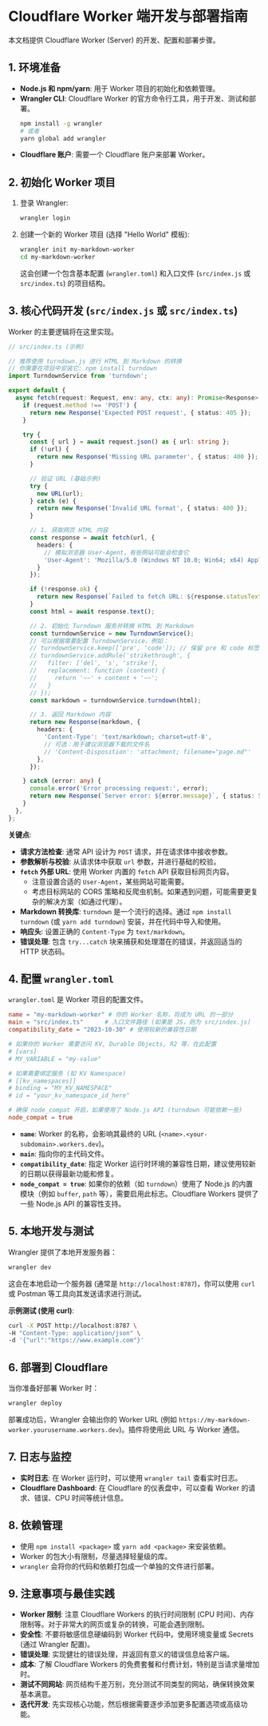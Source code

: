 # Cloudflare Worker 端开发与部署指南

本文档提供 Cloudflare Worker (Server) 的开发、配置和部署步骤。

## 1. 环境准备

*   **Node.js 和 npm/yarn**: 用于 Worker 项目的初始化和依赖管理。
*   **Wrangler CLI**: Cloudflare Worker 的官方命令行工具，用于开发、测试和部署。
    ```bash
    npm install -g wrangler
    # 或者
    yarn global add wrangler
    ```
*   **Cloudflare 账户**: 需要一个 Cloudflare 账户来部署 Worker。

## 2. 初始化 Worker 项目

1.  登录 Wrangler:
    ```bash
    wrangler login
    ```
2.  创建一个新的 Worker 项目 (选择 "Hello World" 模板):
    ```bash
    wrangler init my-markdown-worker
    cd my-markdown-worker
    ```
    这会创建一个包含基本配置 (`wrangler.toml`) 和入口文件 (`src/index.js` 或 `src/index.ts`) 的项目结构。

## 3. 核心代码开发 (`src/index.js` 或 `src/index.ts`)

Worker 的主要逻辑将在这里实现。

```typescript
// src/index.ts (示例)

// 推荐使用 turndown.js 进行 HTML 到 Markdown 的转换
// 你需要在项目中安装它: npm install turndown
import TurndownService from 'turndown';

export default {
  async fetch(request: Request, env: any, ctx: any): Promise<Response> {
    if (request.method !== 'POST') {
      return new Response('Expected POST request', { status: 405 });
    }

    try {
      const { url } = await request.json() as { url: string };
      if (!url) {
        return new Response('Missing URL parameter', { status: 400 });
      }

      // 验证 URL (基础示例)
      try {
        new URL(url);
      } catch (e) {
        return new Response('Invalid URL format', { status: 400 });
      }

      // 1. 获取网页 HTML 内容
      const response = await fetch(url, {
        headers: {
          // 模拟浏览器 User-Agent，有些网站可能会检查它
          'User-Agent': 'Mozilla/5.0 (Windows NT 10.0; Win64; x64) AppleWebKit/537.36 (KHTML, like Gecko) Chrome/91.0.4472.124 Safari/537.36'
        }
      });

      if (!response.ok) {
        return new Response(`Failed to fetch URL: ${response.statusText}`, { status: response.status });
      }
      const html = await response.text();

      // 2. 初始化 Turndown 服务并转换 HTML 到 Markdown
      const turndownService = new TurndownService();
      // 可以根据需要配置 TurndownService，例如：
      // turndownService.keep(['pre', 'code']); // 保留 pre 和 code 标签
      // turndownService.addRule('strikethrough', {
      //   filter: ['del', 's', 'strike'],
      //   replacement: function (content) {
      //     return '~~' + content + '~~';
      //   }
      // });
      const markdown = turndownService.turndown(html);

      // 3. 返回 Markdown 内容
      return new Response(markdown, {
        headers: {
          'Content-Type': 'text/markdown; charset=utf-8',
          // 可选：用于建议浏览器下载的文件名
          // 'Content-Disposition': 'attachment; filename="page.md"'
        },
      });

    } catch (error: any) {
      console.error('Error processing request:', error);
      return new Response(`Server error: ${error.message}`, { status: 500 });
    }
  },
};

```

**关键点**:

*   **请求方法检查**: 通常 API 设计为 `POST` 请求，并在请求体中接收参数。
*   **参数解析与校验**: 从请求体中获取 `url` 参数，并进行基础的校验。
*   **`fetch` 外部 URL**: 使用 Worker 内置的 `fetch` API 获取目标网页内容。
    *   注意设置合适的 `User-Agent`，某些网站可能需要。
    *   考虑目标网站的 CORS 策略和反爬虫机制。如果遇到问题，可能需要更复杂的解决方案（如通过代理）。
*   **Markdown 转换库**: `turndown` 是一个流行的选择。通过 `npm install turndown` (或 `yarn add turndown`) 安装，并在代码中导入和使用。
*   **响应头**: 设置正确的 `Content-Type` 为 `text/markdown`。
*   **错误处理**: 包含 `try...catch` 块来捕获和处理潜在的错误，并返回适当的 HTTP 状态码。

## 4. 配置 `wrangler.toml`

`wrangler.toml` 是 Worker 项目的配置文件。

```toml
name = "my-markdown-worker" # 你的 Worker 名称，将成为 URL 的一部分
main = "src/index.ts"      # 入口文件路径 (如果是 JS，则为 src/index.js)
compatibility_date = "2023-10-30" # 使用较新的兼容性日期

# 如果你的 Worker 需要访问 KV, Durable Objects, R2 等，在此配置
# [vars]
# MY_VARIABLE = "my-value"

# 如果需要绑定服务 (如 KV Namespace)
# [[kv_namespaces]]
# binding = "MY_KV_NAMESPACE"
# id = "your_kv_namespace_id_here"

# 确保 node_compat 开启，如果使用了 Node.js API (turndown 可能依赖一些)
node_compat = true
```

*   **`name`**: Worker 的名称，会影响其最终的 URL (`<name>.<your-subdomain>.workers.dev`)。
*   **`main`**: 指向你的主代码文件。
*   **`compatibility_date`**: 指定 Worker 运行时环境的兼容性日期，建议使用较新的日期以获得最新功能和修复。
*   **`node_compat = true`**: 如果你的依赖（如 `turndown`）使用了 Node.js 的内置模块（例如 `buffer`, `path` 等），需要启用此标志。Cloudflare Workers 提供了一些 Node.js API 的兼容性支持。

## 5. 本地开发与测试

Wrangler 提供了本地开发服务器：

```bash
wrangler dev
```

这会在本地启动一个服务器 (通常是 `http://localhost:8787`)，你可以使用 `curl` 或 Postman 等工具向其发送请求进行测试。

**示例测试 (使用 curl)**:

```bash
curl -X POST http://localhost:8787 \
-H "Content-Type: application/json" \
-d '{"url":"https://www.example.com"}'
```

## 6. 部署到 Cloudflare

当你准备好部署 Worker 时：

```bash
wrangler deploy
```

部署成功后，Wrangler 会输出你的 Worker URL (例如 `https://my-markdown-worker.yourusername.workers.dev`)。插件将使用此 URL 与 Worker 通信。

## 7. 日志与监控

*   **实时日志**: 在 Worker 运行时，可以使用 `wrangler tail` 查看实时日志。
*   **Cloudflare Dashboard**: 在 Cloudflare 的仪表盘中，可以查看 Worker 的请求、错误、CPU 时间等统计信息。

## 8. 依赖管理

*   使用 `npm install <package>` 或 `yarn add <package>` 来安装依赖。
*   Worker 的包大小有限制，尽量选择轻量级的库。
*   `wrangler` 会将你的代码和依赖打包成一个单独的文件进行部署。

## 9. 注意事项与最佳实践

*   **Worker 限制**: 注意 Cloudflare Workers 的执行时间限制 (CPU 时间)、内存限制等。对于非常大的网页或复杂的转换，可能会遇到限制。
*   **安全性**: 不要将敏感信息硬编码到 Worker 代码中。使用环境变量或 Secrets (通过 Wrangler 配置)。
*   **错误处理**: 实现健壮的错误处理，并返回有意义的错误信息给客户端。
*   **成本**: 了解 Cloudflare Workers 的免费套餐和付费计划，特别是当请求量增加时。
*   **测试不同网站**: 网页结构千差万别，充分测试不同类型的网站，确保转换效果基本满意。
*   **迭代开发**: 先实现核心功能，然后根据需要逐步添加更多配置选项或高级功能。 